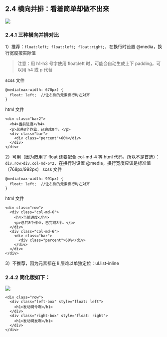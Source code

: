 ## 2.4 横向并排：看着简单却做不出来
![](https://ws3.sinaimg.cn/large/006tNc79gy1g1w71hiohfj31j005cjru.jpg)

### 2.4.1 三种横向并排对比
1）推荐：`float:left; float:left; float:right;`，在换行时设置 @media，换行宽度按实际值

> 注意：用 h1-h3 号字使用 float:left 时，可能会自动生成上下 padding，可以用 h4 或 p 代替	

scss 文件
```
@media(max-width: 670px) {  
  float: left;  //让右侧的元素换行时左对齐
}
```
html 文件
```
<div class="bar2">  
  <h4>当前进度</h4>  
  <p>总共8个作业，已完成8个。</p>  
  <div class="bar">  
    <div class="percent">60%</div>  
  </div>  
</div>
```
2）可用（因为既用了 float 还要配合 col-md-4 等 html 代码，所以不是首选）：`div.row>div.col-md-6*2`，在换行时设置 @media，换行宽度应该是标准值（768px/992px）
scss 文件
```
@media(max-width: 991px) {  
  float: left;  //让右侧的元素换行时左对齐
}
```
html 文件
```
<div class="row">  
  <div class="col-md-6">  
    <h4>当前进度</h4>  
    <p>总共8个作业，已完成8个。</p>  
  </div>  
  <div class="col-md-6">  
    <div class="bar">  
      <div class="percent">60%</div>  
    </div>  
  </div>  
</div>
```
3）不推荐，因为元素都在 li 层难以单独定位：ul.list-inline
### 2.4.2 简化版如下：
![](https://ws2.sinaimg.cn/large/006tNc79gy1g1w9d5xhybj30mk036aa5.jpg)
```
<div class="row">  
  <div class="left-box" style="float: left">  
    <h1>发动啊今啊</h1>  
  </div>  
  <div class="right-box" style="float: right">  
    <h1>发动啊发啊</h1>  
  </div>  
</div>
```
